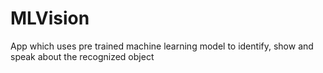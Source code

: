 # MLVision
App which uses pre trained machine learning model to identify, show and speak about the recognized object 
